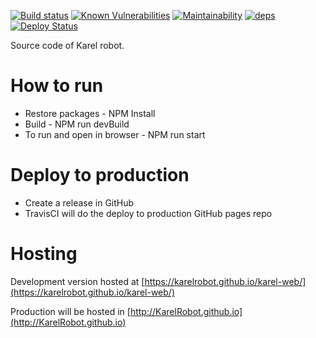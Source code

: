 [deps]: https://david-dm.org/webpack-contrib/css-loader.svg
[deps-url]: https://david-dm.org/KarelRobot/karel-web

[![Build status](https://ci.appveyor.com/api/projects/status/67a0muy15ymjnj5n?svg=true)](https://ci.appveyor.com/project/joymon/karel-web)
[![Known Vulnerabilities](https://snyk.io/test/github/KarelRobot/karel-web/badge.svg?targetFile=package.json)](https://snyk.io/test/github/KarelRobot/karel-web?targetFile=package.json)
[![Maintainability](https://api.codeclimate.com/v1/badges/27d3e180fd8dcf011503/maintainability)](https://codeclimate.com/github/KarelRobot/karel-web/maintainability)
[![deps](https://david-dm.org/webpack-contrib/css-loader.svg)](https://david-dm.org/KarelRobot/karel-web)
[![Deploy Status](https://travis-ci.org/KarelRobot/karel-web.svg)](https://travis-ci.org/KarelRobot/karel-web)

Source code of Karel robot. 

# How to run
- Restore packages - NPM Install
- Build - NPM run devBuild
- To run and open in browser - NPM run start

# Deploy to production
- Create a release in GitHub
- TravisCI will do the deploy to production GitHub pages repo

# Hosting
Development version hosted at [https://karelrobot.github.io/karel-web/](https://karelrobot.github.io/karel-web/)

Production will be hosted in [http://KarelRobot.github.io](http://KarelRobot.github.io)
